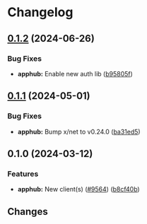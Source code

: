 # Changelog

## [0.1.2](https://github.com/googleapis/google-cloud-go/compare/apphub/v0.1.1...apphub/v0.1.2) (2024-06-26)


### Bug Fixes

* **apphub:** Enable new auth lib ([b95805f](https://github.com/googleapis/google-cloud-go/commit/b95805f4c87d3e8d10ea23bd7a2d68d7a4157568))

## [0.1.1](https://github.com/googleapis/google-cloud-go/compare/apphub/v0.1.0...apphub/v0.1.1) (2024-05-01)


### Bug Fixes

* **apphub:** Bump x/net to v0.24.0 ([ba31ed5](https://github.com/googleapis/google-cloud-go/commit/ba31ed5fda2c9664f2e1cf972469295e63deb5b4))

## 0.1.0 (2024-03-12)


### Features

* **apphub:** New client(s) ([#9564](https://github.com/googleapis/google-cloud-go/issues/9564)) ([b8cf40b](https://github.com/googleapis/google-cloud-go/commit/b8cf40bcf6bd27744ce7f8f970896e68f4313f93))

## Changes
